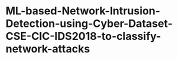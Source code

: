 # ML-based-Network-Intrusion-Detection-using-Cyber-Dataset-CSE-CIC-IDS2018-to-classify-network-attacks